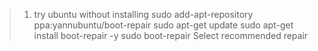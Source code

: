 > 1. try ubuntu without installing
> sudo add-apt-repository ppa:yannubuntu/boot-repair
> sudo apt-get update
> sudo apt-get install boot-repair -y
> sudo boot-repair
> Select recommended repair
